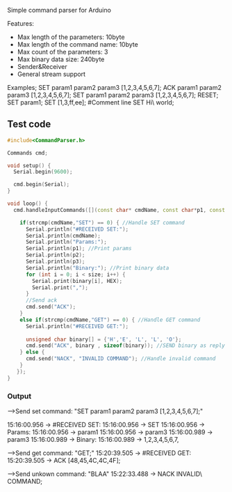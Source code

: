 Simple command parser for Arduino

Features:
 - Max length of the parameters: 10byte
 - Max length of the command name: 10byte
 - Max count of the parameters: 3
 - Max binary data size: 240byte
 - Sender&Receiver
 - General stream support

Examples;
SET param1 param2 param3 [1,2,3,4,5,6,7];
ACK param1 param2 param3 [1,2,3,4,5,6,7];
SET param1 param2 param3 [1,2,3,4,5,6,7];
RESET;
SET param1;
SET [1,3,ff,ee];
#Comment line
SET Hi\ world; 

## Test code
```c++
#include<CommandParser.h>

Commands cmd;

void setup() {
  Serial.begin(9600);

  cmd.begin(Serial);
}

void loop() {
  cmd.handleInputCommands([](const char* cmdName, const char*p1, const char*p2, const char*p3, const unsigned char*binary, int size) {

    if(strcmp(cmdName,"SET") == 0) { //Handle SET command
      Serial.println("#RECEIVED SET:");
      Serial.println(cmdName);
      Serial.println("Params:"); 
      Serial.println(p1); //Print params
      Serial.println(p2);
      Serial.println(p3);
      Serial.println("Binary:"); //Print binary data
      for (int i = 0; i < size; i++) {
        Serial.print(binary[i], HEX);
        Serial.print(",");
      }
      //Send ack
      cmd.send("ACK");
    }
    else if(strcmp(cmdName,"GET") == 0) { //Handle GET command
      Serial.println("#RECEIVED GET:");
      
      unsigned char binary[] = {'H','E', 'L', 'L', 'O'};
      cmd.send("ACK", binary , sizeof(binary)); //SEND binary as reply
    } else {
      cmd.send("NACK", "INVALID COMMAND"); //Handle invalid command
    }
   });
}
```
### Output
-->Send set command: "SET param1 param2 param3 [1,2,3,4,5,6,7];"

15:16:00.956 -> #RECEIVED SET:
15:16:00.956 -> SET
15:16:00.956 -> Params:
15:16:00.956 -> param1
15:16:00.956 -> param3
15:16:00.989 -> param3
15:16:00.989 -> Binary:
15:16:00.989 -> 1,2,3,4,5,6,7,

-->Send get command: "GET;"
15:20:39.505 -> #RECEIVED GET:
15:20:39.505 -> ACK [48,45,4C,4C,4F];

-->Send unkown command: "BLAA"
15:22:33.488 -> NACK INVALID\ COMMAND;
